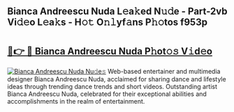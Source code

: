 ## Bianca Andreescu Nuda L𝚎a𝚔ed N𝚞𝚍e - Part-2vb Vi𝚍𝚎o L𝚎a𝚔s - H𝚘𝚝 O𝚗𝚕yf𝚊ns P𝚑𝚘tos f953p

# <h2><a href="http://kf73vv.oniu.top/?m=Bianca+Andreescu+Nuda">🔗👉 🔴 Bianca Andreescu Nuda P𝚑ot𝚘𝚜 V𝚒d𝚎o</a></h2>

[![Bianca Andreescu Nuda Nu𝚍e𝚜](https://i.imgur.com/0qMVB7G.gif)](http://kf73vv.oniu.top/?m=Bianca+Andreescu+Nuda)
Web-based entertainer and multimedia designer Bianca Andreescu Nuda, acclaimed for sharing dance and lifestyle ideas through trending dance trends and short videos. Outstanding artist Bianca Andreescu Nuda, celebrated for their exceptional abilities and accomplishments in the realm of entertainment.  
